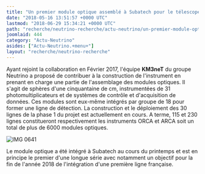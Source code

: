 ```yaml
---
title: "Un premier module optique assemblé à Subatech pour le télescope à neutrinos KM3NeT"
date: "2018-05-16 13:51:57 +0000 UTC"
lastmod: "2018-06-29 15:34:21 +0000 UTC"
path: "recherche/neutrino-recherche/actu-neutrino/un-premier-module-optique-assemble-a-subatech-pour-le-telescope-a-neutrinos-km3net.md"
joomlaid: 444
category: "Actu-Neutrino"
asides: ["Actu-Neutrino.+menu+"]
layout: "recherche/neutrino-recherche"
---
```

Ayant rejoint la collaboration en Février 2017, l'équipe **KM3neT** du groupe Neutrino a proposé de contribuer à la construction de l'instrument en prenant en charge une partie de l'assemblage des modules optiques. Il s'agit de sphères d'une cinquantaine de cm, instrumentées de 31 photomultiplicateurs et de systèmes de contrôle et d'acquisition de données. Ces modules sont eux-même intégrés par groupe de 18 pour former une ligne de détection. La construction et le déploiement des 30 lignes de la phase 1 du projet est actuellement en cours. A terme, 115 et 230 lignes constitueront respectivement les instruments ORCA et ARCA soit un total de plus de 6000 modules optiques.

![IMG 0641](images/Recherche/neutrino/KM3NeT/IMG_0641.JPG "L'équipe KM3NeT à Subatech (G.Bouvet, R.Dallier, H.Carduner, L-M.Rigalleau et L.Martin) autour du premier DOM intégré")

Le module optique a été intégré à Subatech au cours du printemps et est en principe le premier d'une longue série avec notamment un objectif pour la fin de l'année 2018 de l'intégration d'une première ligne française.
